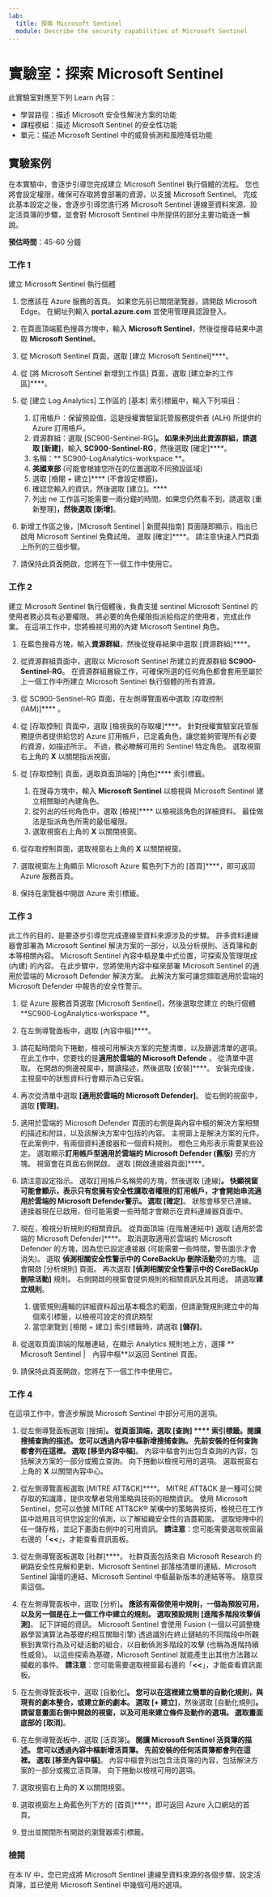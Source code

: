 ```yaml
---
lab:
  title: 探索 Microsoft Sentinel
  module: Describe the security capabilities of Microsoft Sentinel
---
```


# 實驗室：探索 Microsoft Sentinel

此實驗室對應至下列 Learn 內容：

- 學習路徑：描述 Microsoft 安全性解決方案的功能
- 課程模組：描述 Microsoft Sentinel 的安全性功能
- 單元：描述 Microsoft Sentinel 中的威脅偵測和風險降低功能

## 實驗案例

在本實驗中，會逐步引導您完成建立 Microsoft Sentinel 執行個體的流程。  您也將會設定權限，確保可存取將會部署的資源，以支援 Microsoft Sentinel。  完成此基本設定之後，會逐步引導您進行將 Microsoft Sentinel 連線至資料來源、設定活頁簿的步驟，並會對 Microsoft Sentinel 中所提供的部分主要功能逐一解說。

**預估時間**：45-60 分鐘

### 工作 1

建立 Microsoft Sentinel 執行個體

1. 您應該在 Azure 服務的首頁。  如果您先前已關閉瀏覽器，請開啟 Microsoft Edge。 在網址列輸入 **portal.azure.com** 並使用管理員認證登入。

1. 在頁面頂端藍色搜尋方塊中，輸入 **Microsoft Sentinel**，然後從搜尋結果中選取 **Microsoft Sentinel**。

1. 從 Microsoft Sentinel 頁面，選取 [建立 Microsoft Sentinel]****。

1. 從 [將 Microsoft Sentinel 新增到工作區] 頁面，選取 [建立新的工作區]****。

1. 從 [建立 Log Analytics] 工作區的 [基本] 索引標籤中，輸入下列項目：
    1. 訂用帳戶：保留預設值，這是授權實驗室託管服務提供者 (ALH) 所提供的 Azure 訂用帳戶。
    1. 資源群組：選取 [SC900-Sentinel-RG]****。 如果未列出此資源群組，請選取 [新建]****，輸入 **SC900-Sentinel-RG**，然後選取 [確定]****。
    1. 名稱：** SC900-LogAnalytics-workspace **。
    1. **美國東部** (可能會根據您所在的位置選取不同預設區域)
    1. 選取 [檢閱 + 建立]**** (不會設定標籤)。
    1. 確認您輸入的資訊，然後選取 [建立]。****
    1. 列出 ne 工作區可能需要一兩分鐘的時間，如果您仍然看不到，請選取 [重新整理]****，然後選取 [新增]****。

1. 新增工作區之後，[Microsoft Sentinel | 新聞與指南] 頁面隨即顯示，指出已啟用 Microsoft Sentinel 免費試用。  選取 [確定]****。  請注意快速入門頁面上所列的三個步驟。

1. 請保持此頁面開啟，您將在下一個工作中使用它。

### 工作 2

建立 Microsoft Sentinel 執行個體後，負責支援 sentinel Microsoft Sentinel 的使用者務必具有必要權限。  將必要的角色權限指派給指定的使用者，完成此作業。  在這項工作中，您將檢視可用的內建 Microsoft Sentinel 角色。

1. 在藍色搜尋方塊，輸入**資源群組**，然後從搜尋結果中選取 [資源群組]****。 

1. 從資源群組頁面中，選取以 Microsoft Sentinel 所建立的資源群組 **SC900-Sentinel-RG**。  在資源群組層級工作，可確保所選的任何角色都會套用至屬於上一個工作中所建立 Microsoft Sentinel 執行個體的所有資源。

1. 從 SC900-Sentinel-RG 頁面，在左側導覽面板中選取 [存取控制　(IAM)]**** 。

1. 從 [存取控制] 頁面中，選取 [檢視我的存取權]****。  針對授權實驗室託管服務提供者提供給您的 Azure 訂用帳戶，已定義角色，讓您能夠管理所有必要的資源，如描述所示。 不過，務必瞭解可用的 Sentinel 特定角色。  選取視窗右上角的 **X** 以關閉指派視窗。

1. 從 [存取控制] 頁面，選取頁面頂端的 [角色]**** 索引標籤。
    1. 在搜尋方塊中，輸入 **Microsoft Sentinel** 以檢視與 Microsoft Sentinel 建立相關聯的內建角色。
    1. 從列出的任何角色中，選取 [檢視]**** 以檢視該角色的詳細資料。  最佳做法是指派角色所需的最低權限。  
    1. 選取視窗右上角的 **X** 以關閉視窗。

1. 從存取控制頁面，選取視窗右上角的 **X** 以關閉視窗。

1. 選取視窗左上角顯示 Microsoft Azure 藍色列下方的 [首頁]****，即可返回 Azure 服務首頁。

1. 保持在瀏覽器中開啟 Azure 索引標籤。

### 工作 3

此工作的目的，是要逐步引導您完成連線至資料來源涉及的步驟。 許多資料連線器會部署為 Microsoft Sentinel 解決方案的一部分，以及分析規則、活頁簿和劇本等相關內容。 Microsoft Sentinel 內容中樞是集中式位置，可探索及管理現成 (內建) 的內容。 在此步驟中，您將使用內容中樞來部署 Microsoft Sentinel 的適用於雲端的 Microsoft Defender 解決方案。  此解決方案可讓您擷取適用於雲端的 Microsoft Defender 中報告的安全性警示。

1. 從 Azure 服務首頁選取 [Microsoft Sentinel]，然後選取您建立 的執行個體 **SC900-LogAnalytics-workspace **。

1. 在左側導覽面板中，選取 [內容中樞]****。

1. 請花點時間向下捲動，檢視可用解決方案的完整清單，以及篩選清單的選項。  在此工作中，您要找的是**適用於雲端的 Microsoft Defende** 。  從清單中選取。  在開啟的側邊視窗中，閱讀描述，然後選取 [安裝]****。  安裝完成後，主視窗中的狀態資料行會顯示為已安裝。

1. 再次從清單中選取 **[適用於雲端的 Microsoft Defender]**。 從右側的視窗中，選取 **[管理]**。

1. 適用於雲端的 Microsoft Defender 頁面的右側是與內容中樞的解決方案相關的描述和附註，以及該解決方案中包括的內容。  主視窗上是解決方案的元件。  在此案例中，有兩個資料連接器和一個資料規則。 橙色三角形表示需要某些設定。 選取顯示**訂用帳戶型適用於雲端的 Microsoft Defender (舊版)** 旁的方塊。  視窗會在頁面右側開啟。  選取 [開啟連接器頁面]****。

1. 請注意設定指示。  選取訂用帳戶名稱旁的方塊，然後選取 [連線]****。  快顯視窗可能會顯示，表示只有您擁有安全性讀取者權限的訂用帳戶，才會開始串流適用於雲端的 Microsoft Defender警示。  選取 [確定]****。  狀態會移至已連線。  連接器現在已啟用，但可能需要一些時間才會顯示在資料連線器頁面中。  

1. 現在，檢視分析規則的相關資訊。  從頁面頂端 (在階層連結中) 選取 [適用於雲端的 Microsoft Defender]****。 取消選取適用於雲端的 Microsoft Defender 的方塊，因為您已設定連接器 (可能需要一些時間，警告圖示才會消失)。 選取 **偵測相關安全性警示中的 CoreBackUp 刪除活動**旁的方塊。  這會開啟 [分析規則] 頁面。  再次選取 **[偵測相關安全性警示中的 CoreBackUp 刪除活動]** 規則。 右側開啟的視窗會提供規則的相關資訊及其用途。  請選取**建立規則**。  
    1. 儘管規則邏輯的詳細資料超出基本概念的範圍，但請瀏覽規則建立中的每個索引標籤，以檢視可設定的資訊類型
    1. 當您瀏覽到 [檢閱 + 建立] 索引標籤時，請選取 **[儲存]**。

1. 從選取頁面頂端的階層連結，在顯示 Analytics 規則地上方，選擇 ** Microsoft Sentinel |　內容中樞**以返回 Sentinel 頁面。

1. 請保持此頁面開啟，您將在下一個工作中使用它。


### 工作 4

在這項工作中，會逐步解說 Microsoft Sentinel 中部分可用的選項。

1. 從左側導覽面板選取 [搜捕]****。  從頁面頂端，選取 [查詢] **** 索引標籤。閱讀搜捕查詢的描述。 您可以透過內容中樞新增搜捕查詢。 先前安裝的任何查詢都會列在這裡。 選取 [移至內容中樞]****。  內容中樞會列出包含查詢的內容，包括解決方案的一部分或獨立查詢。  向下捲動以檢視可用的選項。 選取視窗右上角的 **X** 以關閉內容中心。

1. 從左側導覽面板選取 [MITRE ATT&CK]****。  MITRE ATT&CK 是一種可公開存取的知識庫，提供攻擊者常用策略與技術的相關資訊。 使用 Microsoft Sentinel，您可以依據 MITRE ATT&CK® 架構中的策略與技術，檢視已在工作區中啟用且可供您設定的偵測，以了解組織安全性的涵蓋範圍。  選取矩陣中的任一儲存格，並記下畫面右側中的可用資訊。 **請注意**：您可能需要選取視窗最右邊的「**<<**」，才能查看資訊面板。

1. 從左側導覽面板選取 [社群]****。 社群頁面包括來自 Microsoft Research 的網路安全性見解和更新、Microsoft Sentinel 部落格清單的連結、Microsoft Sentinel 論壇的連結、Microsoft Sentinel 中樞最新版本的連結等等。 隨意探索這個。

1. 在左側導覽面板中，選取 [分析]****。  應該有兩個使用中規則，一個為預設可用，以及另一個是在上一個工作中建立的規則。 選取預設規則 [進階多階段攻擊偵測]****。  記下詳細的資訊。  Microsoft Sentinel 會使用 Fusion (一個以可調整機器學習演算法為基礎的相互關聯引擎) 透過識別在終止鏈結的不同階段中所觀察到異常行為及可疑活動的組合，以自動偵測多階段的攻擊 (也稱為進階持續性威脅)。 以這些探索為基礎，Microsoft Sentinel 就能產生出其他方法難以攔截的事件。 **請注意**：您可能需要選取視窗最右邊的「**<<**」，才能查看資訊面板。

1. 在左側導覽面板中，選取 [自動化]****。  您可以在這裡建立簡單的自動化規則，與現有的劇本整合，或建立新的劇本。  選取 [+ 建立]****，然後選取 [自動化規則]****。  請留意畫面右側中開啟的視窗，以及可用來建立條件及動作的選項。  選取畫面底部的 [取消]****。

1. 在左側導覽面板中，選取 [活頁簿]****。 閱讀 Microsoft Sentinel 活頁簿的描述。  您可以透過內容中樞新增活頁簿。 先前安裝的任何活頁簿都會列在這裡。 選取 [移至內容中樞]****。  內容中樞會列出包含活頁簿的內容，包括解決方案的一部分或獨立活頁簿。 向下捲動以檢視可用的選項。

1. 選取視窗右上角的 **X** 以關閉視窗。

1. 選取視窗左上角藍色列下方的 [首頁]****，即可返回 Azure 入口網站的首頁。

1. 登出並關閉所有開啟的瀏覽器索引標籤。

### 檢閱

在本 lV 中，您已完成將 Microsoft Sentinel 連線至資料來源的各個步驟、設定活頁簿，並已使用 Microsoft Sentinel 中幾個可用的選項。
